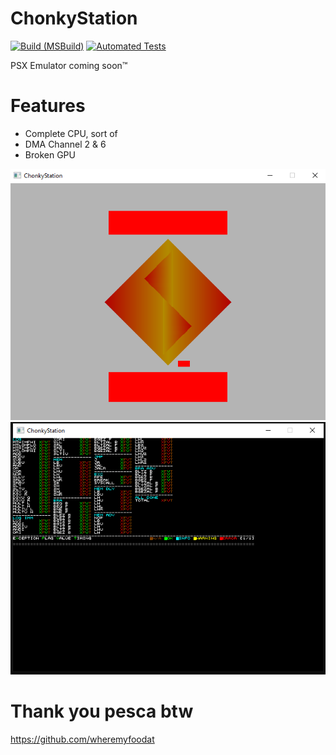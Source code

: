 # ChonkyStation
[![Build (MSBuild)](https://github.com/liuk7071/ChonkyStation/actions/workflows/build.yml/badge.svg)](https://github.com/liuk7071/ChonkyStation/actions/workflows/build.yml) [![Automated Tests](https://github.com/liuk7071/ChonkyStation/actions/workflows/run_unit_tests.yml/badge.svg)](https://github.com/liuk7071/ChonkyStation/actions/workflows/run_unit_tests.yml)

PSX Emulator coming soon™
# Features
- Complete CPU, sort of
- DMA Channel 2 & 6
- Broken GPU

![Screenshot](docs/img/boot.png)
![Screenshot](docs/img/amidog.png)

# Thank you pesca btw
https://github.com/wheremyfoodat